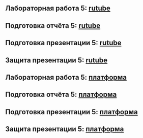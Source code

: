 ## Лабораторная работа 5: [rutube](https://rutube.ru/video/private/6e670ba8a1859968fa5c433a1cf250eb/?p=DvZ8eKQfBaSSTKzjzomi6w)
## Подготовка отчёта 5: [rutube](https://rutube.ru/video/private/2c76923b7afbe4b071861f59e9fe2079/?p=TeTA5RHWjZHO46K_c3Qe1g)
## Подготовка презентации 5: [rutube](https://rutube.ru/video/private/27b52707a2e86fcab0fbeec9b93834d0/?p=O4RjqfnFORl6FRLIBfZ3aA)
## Защита презентации 5: [rutube](https://rutube.ru/video/private/9c31ccce5a9e9aab4936f45a7a05f5ab/?p=0Nc6O0tWpbf5AOaadbM9lQ)

## Лабораторная работа 5: [платформа](https://plvideo.ru/watch?v=mTC6I7oIvQk6)
## Подготовка отчёта 5: [платформа](https://plvideo.ru/watch?v=2r9NiAAgOHiS)
## Подготовка презентации 5: [платформа](https://plvideo.ru/watch?v=3vI_48cncZlY)
## Защита презентации 5: [платформа](https://plvideo.ru/watch?v=Rx2KmHje106t)

